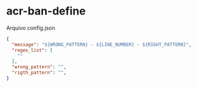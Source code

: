 # acr-ban-define

Arquivo config.json

```json
{
  "message": "${WRONG_PATTERN} - ${LINE_NUMBER} - ${RIGHT_PATTERN}",
  "regex_list": [
    ""
  ],
  "wrong_pattern": "",
  "rigth_pattern": "",
}

```

